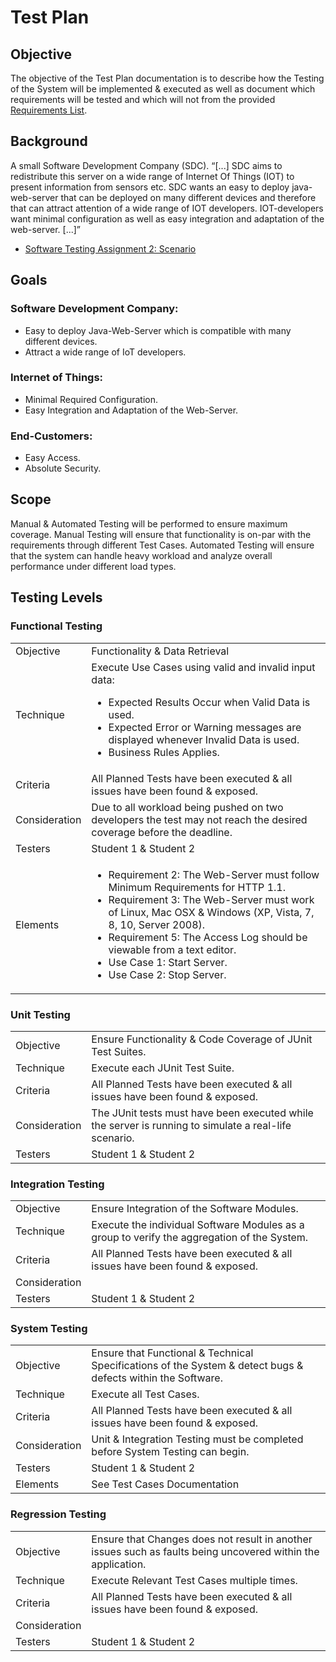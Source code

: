 # Test Plan
## Objective
The objective of the Test Plan documentation is to describe how the Testing of the System will be implemented & executed
as well as document which requirements will be tested and which will not from the provided [Requirements List](https://docs.google.com/document/d/1fgQngHIZ4_aGIeB2S9YOBCghcBN9EEKBiaN-71MbGac/edit#).

## Background
A small Software Development Company (SDC). “[...] SDC aims to redistribute this server on a wide range of 
Internet Of Things (IOT) to present information from sensors etc. SDC wants an easy to deploy java-web-server that can be 
deployed on many different devices and therefore that can attract attention of a wide range of IOT developers. 
IOT-developers want minimal configuration as well as easy integration and adaptation of the web-server. [...]” 

- [Software Testing Assignment 2: Scenario](https://coursepress.lnu.se/kurs/mjukvarutestning/labs/a2/)

## Goals
### Software Development Company:
- Easy to deploy Java-Web-Server which is compatible with many different devices.
- Attract a wide range of IoT developers.
### Internet of Things:
- Minimal Required Configuration.
- Easy Integration and Adaptation of the Web-Server.
### End-Customers:
- Easy Access.
- Absolute Security.

## Scope
Manual & Automated Testing will be performed to ensure maximum coverage. Manual Testing will ensure that functionality
is on-par with the requirements through different Test Cases. Automated Testing will ensure that the system can handle
heavy workload and analyze overall performance under different load types.

## Testing Levels
### Functional Testing
|  |  |
|:---|---|
| Objective | Functionality & Data Retrieval |
| Technique | Execute Use Cases using valid and invalid input data:<ul><li>Expected Results Occur when Valid Data is used.</li><li>Expected Error or Warning messages are displayed whenever Invalid Data is used.</li><li>Business Rules Applies.</li></ul> |
| Criteria | All Planned Tests have been executed & all issues have been found & exposed. |
| Consideration | Due to all workload being pushed on two developers the test may not reach the desired coverage before the deadline. |
| Testers | Student 1 & Student 2 |
| Elements | <ul><li>Requirement 2: The Web-Server must follow Minimum Requirements for HTTP 1.1.</li><li>Requirement 3: The Web-Server must work of Linux, Mac OSX & Windows (XP, Vista, 7, 8, 10, Server 2008).</li><li>Requirement 5: The Access Log should be viewable from a text editor.</li><li>Use Case 1: Start Server.</li><li>Use Case 2: Stop Server.</li></ul> |

### Unit Testing
|  |  |
|:---|---|
| Objective | Ensure Functionality & Code Coverage of JUnit Test Suites. |
| Technique | Execute each JUnit Test Suite. |
| Criteria | All Planned Tests have been executed & all issues have been found & exposed. |
| Consideration | The JUnit tests must have been executed while the server is running to simulate a real-life scenario. |
| Testers | Student 1 & Student 2 |

### Integration Testing
|  |  |
|:---|---|
| Objective | Ensure Integration of the Software Modules. |
| Technique | Execute the individual Software Modules as a group to verify the aggregation of the System. |
| Criteria | All Planned Tests have been executed & all issues have been found & exposed. |
| Consideration |  |
| Testers | Student 1 & Student 2 |

### System Testing
|  |  |
|:---|---|
| Objective | Ensure that Functional & Technical Specifications of the System & detect bugs & defects within the Software. |
| Technique | Execute all Test Cases. |
| Criteria | All Planned Tests have been executed & all issues have been found & exposed. |
| Consideration | Unit & Integration Testing must be completed before System Testing can begin. |
| Testers | Student 1 & Student 2 |
| Elements | See Test Cases Documentation |

### Regression Testing
|  |  |
|:---|---|
| Objective | Ensure that Changes does not result in another issues such as faults being uncovered within the application. |
| Technique | Execute Relevant Test Cases multiple times. |
| Criteria | All Planned Tests have been executed & all issues have been found & exposed. |
| Consideration |  |
| Testers | Student 1 & Student 2 |

